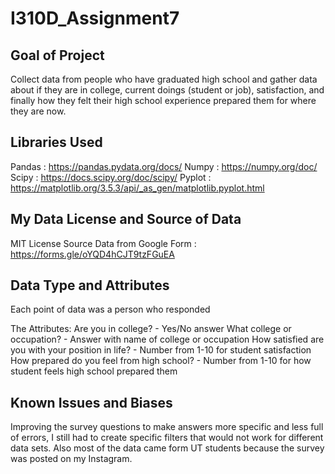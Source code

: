 # I310D_Assignment7

## Goal of Project
Collect data from people who have graduated high school and gather data about if they are in college,  current doings (student or job), satisfaction, and finally how they felt their high school experience prepared them for where they are now.

## Libraries Used
Pandas : https://pandas.pydata.org/docs/
Numpy : https://numpy.org/doc/
Scipy : https://docs.scipy.org/doc/scipy/
Pyplot : https://matplotlib.org/3.5.3/api/_as_gen/matplotlib.pyplot.html

## My Data License and Source of Data
MIT License
Source Data from Google Form : https://forms.gle/oYQD4hCJT9tzFGuEA

## Data Type and Attributes
Each point of data was a person who responded

The Attributes:
Are you in college? - Yes/No answer
What college or occupation? - Answer with name of college or occupation
How satisfied are you with your position in life? - Number from 1-10 for student satisfaction
How prepared do you feel from high school? - Number from 1-10 for how student feels high school prepared them

## Known Issues and Biases
Improving the survey questions to make answers more specific and less full of errors, I still had to create specific filters that would not work for different data sets. Also most of the data came form UT students because the survey was posted on my Instagram.